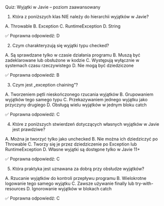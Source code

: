 Quiz: Wyjątki w Javie – poziom zaawansowany
1. Która z poniższych klas NIE należy do hierarchii wyjątków w Javie?

A. Throwable
B. Exception
C. RuntimeException
D. String

✅ Poprawna odpowiedź: D

2. Czym charakteryzują się wyjątki typu checked?

A. Są sprawdzane tylko w czasie działania programu
B. Muszą być zadeklarowane lub obsłużone w kodzie
C. Występują wyłącznie w systemach czasu rzeczywistego
D. Nie mogą być dziedziczone

✅ Poprawna odpowiedź: B

3. Czym jest „exception chaining”?

A. Tworzeniem pętli nieskończonego rzucania wyjątków
B. Grupowaniem wyjątków tego samego typu
C. Przekazywaniem jednego wyjątku jako przyczyny drugiego
D. Obsługą wielu wyjątków w jednym bloku catch

✅ Poprawna odpowiedź: C

4. Które z poniższych stwierdzeń dotyczących własnych wyjątków w Javie jest prawdziwe?

A. Można je tworzyć tylko jako unchecked
B. Nie można ich dziedziczyć po Throwable
C. Tworzy się je przez dziedziczenie po Exception lub RuntimeException
D. Własne wyjątki są dostępne tylko w Javie 11+

✅ Poprawna odpowiedź: C

5. Która praktyka jest uznawana za dobrą przy obsłudze wyjątków?

A. Rzucanie wyjątków do kontroli przepływu programu
B. Wielokrotne logowanie tego samego wyjątku
C. Zawsze używanie finally lub try-with-resources
D. Ignorowanie wyjątków w blokach catch

✅ Poprawna odpowiedź: C